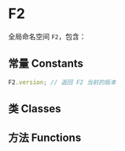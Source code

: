 <!--
index: 1
title: F2
resource:
  jsFiles:
    - ${url.f2}
-->

# F2

全局命名空间 `F2`，包含：

## 常量 Constants

```js
F2.version; // 返回 F2 当前的版本
```

## 类 Classes

## 方法 Functions
